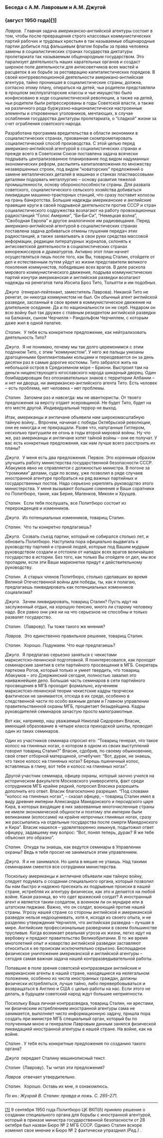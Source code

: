 ### Беседа с А.М. Лавровым и А.М. Джугой
### (август 1950 года)[**[1]**](#_ftn1)

_Лавров._  Главная задача американско‑английской агентуры состоит в том, чтобы после превращения строго классовых коммунистических партий рабочих и трудовых крестьян в так называемые общенародные партии добиться под фальшивым флагом борьбы за права человека замены в социалистических странах государства диктатуры пролетариата так называемым общенародным государством. Это парализует деятельность наших карательных органов и создаст широкое поле деятельности для антисоветчиков всех мастей и расцветок в их борьбе за реставрацию капиталистических порядков. В своей контрреволюционной деятельности американо‑английская агентура, тайно проникшая в социалистические страны, должна, согласно этому плану, опираться на детей, чьи родители представляли в прошлом эксплуататорские классы и чье имущество было конфисковано в ходе социалистической революции, а также на детей, чьи родители были репрессированы в годы Советской власти, а также на различного рода буржуазно‑националистически настроенные элементы и откровенных уголовников, мечтающих, в случае ослабления государства диктатуры пролетариата, о “сладкой” жизни за счет ограбления советского народа.

Разработана программа вредительства в области экономики в социалистических странах, призванная скомпрометировать социалистический способ производства. С этой целью перед американо‑английской агентурой в социалистических странах и прежде всего в Советском Союзе поставлена задача всячески подрывать централизованное планирование под видом надуманных экономических реформ, распылять капиталовложения по множеству незавершенных строек, под видом “новаторских” предложений о замене металлических деталей в машинах и станках пластмассовыми деталями подорвать металлургию – основу развития тяжелой промышленности, основу обороноспособности страны. Для развала советского, социалистического сельского хозяйства добиваться ликвидации машинно‑тракторных станций, что сразу поставит колхозы на грань банкротства. Большие надежды американские и английские правящие круги в своей подрывной деятельности против СССР и стран социалистического содружества возлагают на работу провокационных радиостанций “Голос Америки”, “Би‑Би‑Си”, “Немецкая волна”, “Свободная Европа” и другое аналогичное им радиовещание. Перед американо‑английской агентурой в социалистических странах поставлена задача добиваться отмены глушения передач этих радиостанций, а также захватывать в свои руки средства массовой информации, редакции литературных журналов, склонять к антисоветской деятельности в социалистических странах кинорежиссеров и драматургов. Активно этот план начнет осуществляться лишь после того, как Вы, товарищ Сталин, отойдете от дел и естественным путем уйдут из жизни представители великого поколения коммунистов, победившие всех врагов. В деле раскола мирового коммунистического движения, подрыва коммунистических партий изнутри американская и английская разведки возлагают надежды на ренегатов типа Иосипа Броз Тито, Тольятти и им подобных.

_Джуга_  (генерал‑лейтенант, заместитель Лаврова). Никакой Тито не ренегат, он никогда коммунистом не был. Он обычный агент английской разведки, засланный в свое время в коммунистическое движение на длительное оседание. Да и по национальности он не серб. Недаром он всю войну был так дружен с главным резидентом английской разведки на Балканах, сыном Черчилля – Рандольфом Черчиллем, с которым даже жил в одной палатке.

_Сталин._  У тебя есть конкретное предложение, как нейтрализовать деятельность Тито?

_Джуга._  Я не понимаю, почему мы так долго церемонимся с этим подонком Тито, с этим “коммунистом”. У него же пальцы унизаны драгоценными бриллиантовыми кольцами и переодевается он за день десятки раз в самые дорогие костюмы. Тито забрался жить на небольшой остров в Средиземном море – Бриони. Выстроил там на деньги нищенствующего югославского народа шикарный дворец. Один бомбардировщик без опознавательных знаков с территории Албании – и нет ни дворца, ни американско‑английского агента Тито. Есть человек – есть проблема, нет человека – нет проблемы.

_Сталин._  Запомни раз и навсегда: мы не авантюристы. От твоего предложения за версту отдает эсеровщиной. Не будет Тито, будет на его месте другой. Индивидуальный террор не выход.

Итак, американцы и англичане объявили нам широкомасштабную тайную войну… Впрочем, начиная с победы Октябрьской революции, они ее никогда и не прекращали. Разве что, напуганные Гитлером, несколько притушили ее огонь в годы второй мировой войны. Ну что же, раз американцы и англичане хотят тайной войны – они ее получат. У вас есть конкретные предложения, как нам лучше всего расстроить их планы?

_Джуга._  У меня есть два предложения. Первое. Это коренным образом улучшить работу министерства государственной безопасности СССР. Абакумов явно не справляется с должностью министра. В погоне за “громкими” делами, судя по всему, уже позволил в ряде случаев иностранной агентуре пробраться на ряд важных партийных и государственных постов. Надо серьезно укреплять руководство этого министерства. У меня вызывают большие сомнения и Ваши соратники по Политбюро, такие, как Берия, Маленков, Микоян и Хрущев.

_Сталин._  Если тебя послушать, все Политбюро состоит из перерожденцев и изменников.

_Джуга._  Из потенциальных изменников, товарищ Сталин.

_Сталин._  Что ты конкретно предлагаешь?

_Джуга._  Созвать съезд партии, который не собирался столько лет, и обновить Политбюро. Наступила пора официально выдвигать к руководству партией и страной людей, которые под Вашим мудрым руководством создали и отстояли от нападок всех врагов величайшее государство в истории. Без того, как только Вы отойдете от дел, мы все пропадем, если эти Ваши марионетки придут к действительному руководству.

_Сталин._  А старых членов Политбюро, столько сделавших во время Великой Отечественной войны для победы, ты, как я полагаю, предлагаешь ликвидировать как потенциальных изменников социализма?

_Джуга._  Зачем ликвидировать, товарищ Сталин? Пусть идут на заслуженный отдых, на хорошую пенсию, много ли старому человеку надо. Все равно они уже ни на что серьезное не способны и только развалят государство.

_Сталин._  (Лаврову). Ты тоже такого же мнения?

_Лавров._  Это единственно правильное решение, товарищ Сталин.

_Сталин._  Хорошо. Подумаем. Что еще предлагаешь?

_Джуга._  Я предлагаю серьезно заняться с чекистами марксистско‑ленинской подготовкой. Я поинтересовался, как проходят семинарские занятия в сети партийного просвещения в МГБ. Секретарь парткома Рогов, который только и умеет твердить, что товарищ Абакумов – это Дзержинский сегодня, полностью завалил это наиважнейшее дело. Большая часть семинаров в сети партийного просвещения в МГБ проходит формально, изучением марксистско‑ленинской теории чекистские кадры творчески фактически не занимаются, отсюда в их среде, особенно в следственной части по особо важным делам и Главном управлении правительственной охраны МГБ, процветает безыдейщина. Кадры руководителей семинаров зачастую просто малограмотные.

Вот как, например, наш уважаемый Николай Сидорович Власик, имеющий образование в четыре класса приходской школы, проводил один из таких семинаров.

Один из участников семинара спросил его: “Товарищ генерал, что такое колосс на глиняных ногах, о котором в одном из своих выступлений говорил товарищ Сталин?” Власик, сдобрив, по своему обыкновению, свой ответ отборной матерщиной, отчебучил: “Вот, дурак, не знаешь, что такое колосс на глиняных ногах? Берешь пшеничный колос, вставляешь в глину, вот тебе и колосс на глиняных ногах”.

Другой участник семинара, офицер охраны, который заочно учился на историческом факультете Московского университета, факт среди сотрудников МГБ крайне редкий, попросил Власика разрешить дополнить его ответ. Власик благосклонно разрешил. “Под словами "колосс на глиняных ногах", – сказал офицер, – товарищ Сталин имел в виду древние империи Александра Македонского и персидского царя Кира, в которых входящие в них завоеванные многочисленные страны не имели экономической общности и поэтому эти империи были великанами (колоссами) на крайне непрочных глиняных ногах, сразу же рассыпались на отдельные государства после смерти Македонского и Кира”. Власик нашелся – удовлетворенно хмыкнув, подытожил ответ офицеру, задавшему ему вопрос: “Вот, понял теперь, дурак? Я же тебе объяснил это образно”.

_Сталин._  Откуда ты знаешь, как ведутся семинары в Управлении охраны? Ведь я тебя просил не заниматься этим управлением.

_Джуга._  Я и не занимался. Но шила в мешке не утаишь. Над такими семинарами смеются все сотрудники министерства.

Поскольку американцы и англичане объявили нам тайную войну, следует подумать о создании специального органа, который позволил бы нам быстро и надежно пресекать их подрывные происки в нашей стране, истребляя их агентуру физически, как это и делается на любой войне. Какая разница, во что одет вражеский солдат? А иностранный агент и является таким солдатом, в военном ли он мундире или в штатском пиджаке. Важно, что он солдат, воюющий против нашей страны. Угрозу нашей стране со стороны английской и американской разведок нельзя недооценивать, хотя я, исходя из своего опыта, и не разделяю утверждения Черчилля, что английская разведка – лучшая в мире. Английские профессиональные разведчики в своем большинстве трусливые. Когда возникает реальная угроза их жизни, легко идут на вербовку и предают правительство Великобритании. В то же время многолетний опыт и коварство английской разведки заставляют относиться к ее проискам исключительно серьезно. Беспощадное физическое уничтожение американской и английской агентуры – сегодня самая важная задача нашей контрразведывательной работы.

Попавшие в поле зрения советской контрразведки английские и американские агенты в нашей стране, находящиеся на нелегальном положении, особенно из числа иностранных граждан, должны физически истребляться, лучше тайно, либо перевербовываться и возвращаться в Англию и США с целью работы на нас. Если этого не делать, в будущем советский народ ждут большие неприятности.

Поскольку Ваша личная контрразведка, товарищ Сталин, ни арестами, ни физическим истреблением иностранной агентуры сама не занимается, выполняет чисто информационную задачу, пришла пора создать при министре МГБ специальный орган, который бы по полученным мною и генералом Лавровым данным занялся физической ликвидацией иностранной агентуры в нашей стране. На войне, как на войне.

_Сталин_ . У тебя есть конкретные предложения по созданию такого органа?

_Джуга_  передает Сталину машинописный текст.

_Сталин_  (Лаврову). Ты читал эти предложения?

_Лавров_  отвечает утвердительно.

_Сталин._  Хорошо. Оставь их мне, я ознакомлюсь.

_По кн.: Жухрай В. Сталин: правда и ложь. С. 265–271._

  

---

[[1]](#_ftnref1) 9 сентября 1950 года Политбюро ЦК ВКП(б) приняло решение о создании специального органа для борьбы с иностранной агентурой, который в приказе министра государственной безопасности от 28 октября был назван Бюро № 2 МГБ СССР. Однако Сталин вскоре изменил свое мнение и Бюро № 2 фактически упразднил _(Ред.)_ .